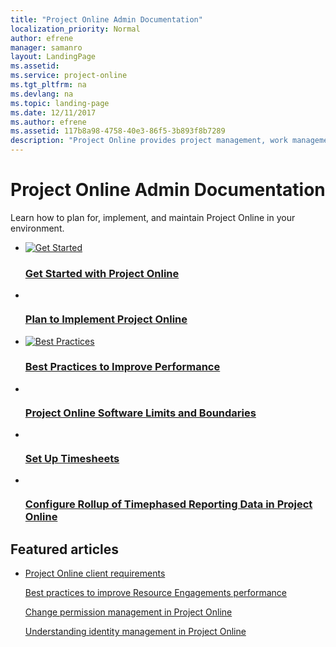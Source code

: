 ```yaml
---
title: "Project Online Admin Documentation"
localization_priority: Normal
author: efrene
manager: samanro
layout: LandingPage
ms.assetid: 
ms.service: project-online
ms.tgt_pltfrm: na
ms.devlang: na
ms.topic: landing-page
ms.date: 12/11/2017
ms.author: efrene
ms.assetid: 117b8a98-4758-40e3-86f5-3b893f8b7289
description: "Project Online provides project management, work management, and portfolio management capabilities for the enterprise in an environment hosted through Office 365. With it, organizations can effectively initiate, select, plan, and deliver projects while tracking time and budget, while also providing extensive reporting capabilities. Learn how to plan for, implement, and manage Project Online with this content set."
---
```


# Project Online Admin Documentation

Learn how to plan for, implement, and maintain Project Online in your environment.

<ul class="panelContent cardsFTitle">
    <li>
        <a href="/ProjectOnline/get-started-with-project-online">
        <div class="cardSize">
            <div class="cardPadding">
                <div class="card">
                    <div class="cardImageOuter">
                        <div class="cardImage">
                            <img src="https://docs.microsoft.com/en-us/office/media/icons/get-started-blue.svg" alt="Get Started" />
                        </div>
                    </div>
                    <div class="cardText">
                        <h3>Get Started with Project Online</h3>
                    </div>
                </div>
            </div>
        </div>
        </a>
    </li>
    <li>
        <a href="/ProjectOnline/supporting-your-project-online-adoption-with-a-project-management-office">
        <div class="cardSize">
            <div class="cardPadding">
                <div class="card">
                    <div class="cardImageOuter">
                        <div class="cardImage">
                            <img src="https://docs.microsoft.com/en-us/office/media/icons/tasks-blue.svg" alt="" />
                        </div>
                    </div>
                    <div class="cardText">
                        <h3>Plan to Implement Project Online </h3>
                    </div>
                </div>
            </div>
        </div>
        </a>
    </li>
    <li>
        <a href="/ProjectOnline/tune-project-online-performance">
        <div class="cardSize">
            <div class="cardPadding">
                <div class="card">
                    <div class="cardImageOuter">
                        <div class="cardImage">
                            <img src="https://docs.microsoft.com/en-us/office/media/icons/best-practices-blue.svg" alt="Best Practices" />
                        </div>
                    </div>
                    <div class="cardText">
                        <h3>Best Practices to Improve Performance</h3>
                    </div>
                </div>
            </div>
        </div>
        </a>
    </li>   
</ul>
<ul class="panelContent cardsFTitle">
    <li>
        <a href="/ProjectOnline/project-online-software-boundaries-and-limits">
        <div class="cardSize">
            <div class="cardPadding">
                <div class="card">
                    <div class="cardImageOuter">
                        <div class="cardImage">
                            <img src="https://docs.microsoft.com/en-us/office/media/icons/task-list-planning-blue.svg" alt="" />
                        </div>
                    </div>
                    <div class="cardText">
                        <h3>Project Online Software Limits and Boundaries</h3>
                    </div>
                </div>
            </div>
        </div>
        </a>
    </li>
    <li>
        <a href="/ProjectOnline/set-up-timesheets">
        <div class="cardSize">
            <div class="cardPadding">
                <div class="card">
                    <div class="cardImageOuter">
                        <div class="cardImage">
                            <img src="https://docs.microsoft.com/en-us/office/media/icons/clock-blue.svg" alt="" />
                        </div>
                    </div>
                    <div class="cardText">
                        <h3>Set Up Timesheets </h3>
                    </div>
                </div>
            </div>
        </div>
        </a>
    </li>
    <li>
        <a href="/ProjectOnline/configure-rollup-of-timephased-reporting-data-in-project-online">
        <div class="cardSize">
            <div class="cardPadding">
                <div class="card">
                    <div class="cardImageOuter">
                        <div class="cardImage">
                            <img src="https://docs.microsoft.com/en-us/office/media/icons/settings.svg" alt="" />
                        </div>
                    </div>
                    <div class="cardText">
                        <h3>Configure Rollup of Timephased Reporting Data in Project Online</h3>
                    </div>
                </div>
            </div>
        </div>
        </a>
    </li>   
</ul>


<h2>Featured articles</h2>
<ul class="panelContent cardsW">
    <li>
        <div class="cardSize">
            <div class="cardPadding">
                <div class="card">
                    <div class="cardText">
                        <p><a href="/ProjectOnline/project-online-client-requirements">Project Online client requirements</a></p><p><a href="/ProjectOnline/best-practices-to-improve-resource-engagements-performance">Best practices to improve Resource Engagements performance</a></p><p><a href="/ProjectOnline/change-permission-management-in-project-online">Change permission management in Project Online</a></p><p><a href="/ProjectOnline/understanding-identity-management-in-project-online">Understanding identity management in Project Online</a></p>
                    </div>
                </div>
            </div>
        </div>
    </li>
</ul>
  

